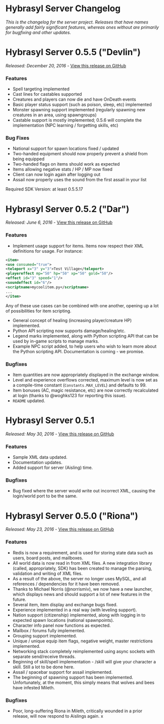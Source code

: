 # Hybrasyl Server Changelog

*This is the changelog for the server project. Releases that have names
 generally add fairly significant features, whereas ones without are primarily
 for bugfixing and other updates.*

# Hybrasyl Server 0.5.5 ("Devlin")

*Released: December 20, 2016* - [View this release on GitHub](https://github.com/hybrasyl/server/releases/tag/0.5.5)

### Features

* Spell targeting implemented
* Cast lines for castables supported
* Creatures and players can now die and have OnDeath events
* Basic player status support (such as poison, sleep, etc) implemented
* Monster spawning support implemented (regularly spawning new creatures in an area, using spawngroups)
* Castable support is mostly implemented; 0.5.6 will complete the implementation (NPC learning / forgetting skills, etc)

### Bug Fixes

* National support for spawn locations fixed / updated
* Two-handed equipment should now properly prevent a shield from being equipped
* Two-handed flags on items should work as expected
* Items allowing negative stats / HP / MP now fixed
* Client can now login again after logging out
* Assail now properly uses the sound from the first assail in your list

Required SDK Version: at least 0.5.5.17

# Hybrasyl Server 0.5.2 ("Dar")

*Released: June 6, 2016* - [View this release on GitHub](https://github.com/hybrasyl/server/releases/tag/0.5.2)

### Features

* Implement usage support for items. Items now respect their XML definitions
  for usage. For instance:

 ```xml
 <item>
 <use consumed="true">
 <teleport x="3" y="3">Test Village</teleport>
 <playereffect mp="50" hp="50" xp="50" gold="50"/>
 <effect id="3" speed="1"/>
 <soundeffect id="6"/>
 <scriptname>mycoolitem.py</scriptname>
 ...
 </item>
 ```

 Any of these use cases can be combined with one another, opening up a lot of
 possibilities for item scripting.

* General concept of healing (increasing player/creature HP) implemented.
* Python API scripting now supports damage/healing/etc.
* Legend marks implemented, along with Python scripting API that can be used by
  in-game scripts to manage marks.
* Example NPC script added, to help users who wish to learn more about the
  Python scripting API. Documentation is coming - we promise.

### Bugfixes

* Item quantities are now appropriately displayed in the exchange window.
* Level and experience overflows corrected, maximum level is now set as a
  compile-time constant (`Constants.MAX_LEVEL`) and defaults to 99.
* Item bonuses (AC, magic resistance, etc) are now correctly recalculated at
  login (thanks to @woghks123 for reporting this issue).
* `README` updated.

# Hybrasyl Server 0.5.1

*Released: May 30, 2016* - [View this release on GitHub](https://github.com/hybrasyl/server/releases/tag/0.5.1)


### Features

* Sample XML data updated.
* Documentation updates.
* Added support for server (Aisling) time.

### Bugfixes

* Bug fixed where the server would write out incorrect XML, causing the
  login/world port to be the same.

# Hybrasyl Server 0.5.0 ("Riona")

*Released: May 23, 2016* - [View this release on GitHub](https://github.com/hybrasyl/server/releases/tag/0.5.0)


### Features

* Redis is now a requirement, and is used for storing state data such as users,
  board posts, and mailboxes.
* All world data is now read in from XML files. A new integration library
  (called, appropriately, SDK) has been created to manage the parsing,
  validation and writing of XML files.
* As a result of the above, the server no longer uses MySQL, and all references
  / dependencies for it have been removed.
* Thanks to Michael Norris (@norrismiv), we now have a new launcher, which
  displays news and should support a lot of new features in the future.
* Several item, item display and exchange bugs fixed.
* Experience implemented in a real way (with leveling support).
* Nation support (citizenship) implemented, along with logging in to expected
  spawn locations (national spawnpoints).
* Character info panel now functions as expected.
* Mailbox / forums fully implemented.
* Grouping support implemented.
* Unique / unique equip item flags, negative weight, master restrictions
  implemented.
* Networking stack completely reimplemented using async sockets with separate
  send/receive threads.
* Beginning of skill/spell implementation - /skill <skillName> will give your
  character a skill. Still a lot to be done here.
* Assail / spacebar support for assail implemented.
* The beginning of spawning support has been implemented. Unfortunately, at the
  moment, this simply means that wolves and bees have infested Mileth.

### Bugfixes

* Poor, long-suffering Riona in Mileth, critically wounded in a prior release,
  will now respond to Aislings again.
x